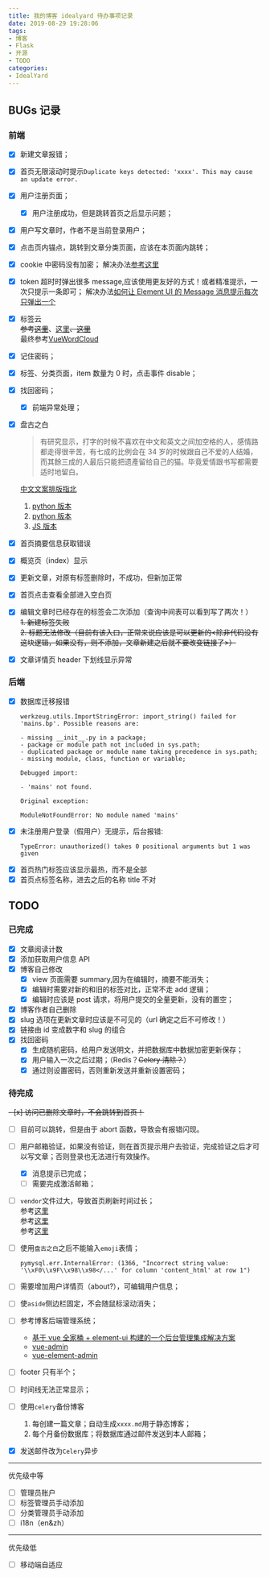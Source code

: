 ```yaml
---
title: 我的博客 idealyard 待办事项记录
date: 2019-08-29 19:28:06
tags:
- 博客
- Flask
- 开源
- TODO
categories: 
- IdealYard
---
```


## BUGs 记录

### 前端

- [x] 新建文章报错；
- [x] 首页无限滚动时提示`Duplicate keys detected: 'xxxx'. This may cause an update error.`
- [x] 用户注册页面；
    - [x] 用户注册成功，但是跳转首页之后显示问题；
- [x] 用户写文章时，作者不是当前登录用户；
- [x] 点击页内锚点，跳转到文章分类页面，应该在本页面内跳转；
- [x] cookie 中密码没有加密；
    解决办法[参考这里](https://www.cnblogs.com/xiaolucky/p/11165179.html)
- [x] token 超时时弹出很多 message,应该使用更友好的方式！或者精准提示，一次只提示一条即可；
    解决办法[如何让 Element UI 的 Message 消息提示每次只弹出一个](https://segmentfault.com/a/1190000020173021)
    
- [x] 标签云   
~~参考[这里](https://github.com/MikeCoder/hexo-tag-cloud)~~、[这里](https://juejin.im/post/5c99a0f7e51d454e9b3c3343)~~、[这里](https://github.com/nobalmohan/vue-tag-cloud)~~      
最终参考[VueWordCloud](https://github.com/SeregPie/VueWordCloud)  
   
- [x] 记住密码；
- [x] 标签、分类页面，item 数量为 0 时，点击事件 disable；
- [x] 找回密码；
    - [x] 前端异常处理；
    
- [x] 盘古之白
    > 有研究显示，打字的时候不喜欢在中文和英文之间加空格的人，感情路都走得很辛苦，有七成的比例会在 34 岁的时候跟自己不爱的人结婚，而其餘三成的人最后只能把遗產留给自己的猫。毕竟爱情跟书写都需要适时地留白。
    
    [中文文案排版指北](https://github.com/sparanoid/chinese-copywriting-guidelines)
    1. [python 版本](https://github.com/hustcc/hint)
    2. [python 版本](https://github.com/hjiang/scripts/blob/master/add-space-between-latin-and-cjk)
    3. [JS 版本](https://github.com/hustcc/lint-md/tree/master/packages/lint-md)

- [x] 首页摘要信息获取错误
- [x] 概览页（index）显示
- [x] 更新文章，对原有标签删除时，不成功，但新加正常
- [x] 首页点击查看全部进入空白页
- [x] 编辑文章时已经存在的标签会二次添加（查询中间表可以看到写了两次！）  
    ~~1. 新建标签失败~~  
    ~~2. 标题无法修改（目前有该入口，正常来说应该是可以更新的<除非代码没有这块逻辑，如果没有，则不添加，文章新建之后就不要改变链接了>）~~
- [x] 文章详情页 header 下划线显示异常
    
### 后端

- [x] 数据库迁移报错
    ```plain
    werkzeug.utils.ImportStringError: import_string() failed for 'mains.bp'. Possible reasons are:
    
    - missing __init__.py in a package;
    - package or module path not included in sys.path;
    - duplicated package or module name taking precedence in sys.path;
    - missing module, class, function or variable;
    
    Debugged import:
    
    - 'mains' not found.
    
    Original exception:
    
    ModuleNotFoundError: No module named 'mains'
    ```
- [x] 未注册用户登录（假用户）无提示，后台报错:
    ```plain
    TypeError: unauthorized() takes 0 positional arguments but 1 was given
    ```
- [x] 首页热门标签应该显示最热，而不是全部
- [x] 首页点标签名称，进去之后的名称 title 不对

## TODO

### 已完成

- [x] 文章阅读计数
- [x] 添加获取用户信息 API
- [x] 博客自己修改  
  - [x] view 页面需要 summary,因为在编辑时，摘要不能消失；  
  - [x] 编辑时需要对新的和旧的标签对比，正常不走 add 逻辑；  
  - [x] 编辑时应该是 post 请求，将用户提交的全量更新，没有的置空；
- [x] 博客作者自己删除
- [x] slug 选项在更新文章时应该是不可见的（url 确定之后不可修改！）
- [x] 链接由 id 变成数字和 slug 的组合
- [x] 找回密码
    - [x] 生成随机密码，给用户发送明文，并把数据库中数据加密更新保存；
    - [x] 用户输入一次之后过期；（Redis？~~Celery 清除？~~）
    - [x] 通过则设置密码，否则重新发送并重新设置密码；
    
### 待完成

~~- [x] 访问已删除文章时，不会跳转到首页！~~
 - [ ] 目前可以跳转，但是由于 abort 函数，导致会有报错闪现。
- [ ] 用户邮箱验证，如果没有验证，则在首页提示用户去验证，完成验证之后才可以写文章；否则登录也无法进行有效操作。
   - [x] 消息提示已完成；
   - [ ] 需要完成激活邮箱；
   
- [ ] `vendor`文件过大，导致首页刷新时间过长；  
    参考[这里](https://forum.vuejs.org/t/vue-cli-vendor-js/37246)   
    参考[这里](https://segmentfault.com/q/1010000008832754)     
    参考[这里](https://www.jianshu.com/p/e78c2210c410)  
    
- [ ] 使用`盘古之白`之后不能输入`emoji`表情；
  ```shell
  pymysql.err.InternalError: (1366, "Incorrect string value: '\\xF0\\x9F\\x98\\x98</...' for column 'content_html' at row 1")

  ``` 
- [ ] 需要增加用户详情页（about?），可编辑用户信息；
- [ ] 使`aside`侧边栏固定，不会随鼠标滚动消失；
- [ ] 参考博客后端管理系统；
    - [基于 vue 全家桶 + element-ui 构建的一个后台管理集成解决方案](https://github.com/uncleLian/vue-blog)
    - [vue-admin](https://github.com/taylorchen709/vue-admin)
    - [vue-element-admin](https://github.com/PanJiaChen/vue-element-admin)
- [ ] footer 只有半个；
- [ ] 时间线无法正常显示；
    
- [ ] 使用`celery`备份博客
    1. 每创建一篇文章；自动生成`xxxx.md`用于静态博客；
    2. 每个月备份数据库；将数据库通过邮件发送到本人邮箱；
- [x] 发送邮件改为`Celery`异步

---

优先级中等
- [ ] 管理员账户
- [ ] 标签管理员手动添加
- [ ] 分类管理员手动添加
- [ ] i18n（en&zh）

---
优先级低

- [ ] 移动端自适应